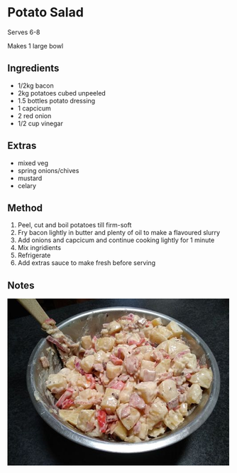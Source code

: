 # Potato Salad

Serves 6-8

Makes 1 large bowl

## Ingredients

* 1/2kg bacon
* 2kg potatoes cubed unpeeled
* 1.5 bottles potato dressing
* 1 capcicum
* 2 red onion
* 1/2 cup vinegar

## Extras

* mixed veg
* spring onions/chives
* mustard
* celary

## Method

1. Peel, cut and boil potatoes till firm-soft
2. Fry bacon lightly in butter and plenty of oil to make a flavoured slurry
3. Add onions and capcicum and continue cooking lightly for 1 minute
4. Mix ingridients
5. Refrigerate
6. Add extras sauce to make fresh before serving

## Notes

![](./img/potato-salad-1.jpg)